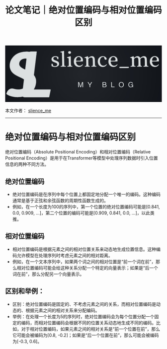 ﻿---
layout: post
title: 论文笔记｜绝对位置编码与相对位置编码区别
categories: [论文笔记]
description: 绝对位置编码与相对位置编码区别
keywords: 机器学习, 论文笔记
mermaid: false
sequence: false
flow: false
mathjax: false
mindmap: false
mindmap2: false
---

![在这里插入图片描述](https://raw.githubusercontent.com/slience-me/picGo/master/images/logo_slienceme3.jpeg)

本文作者： [slience_me](https://slienceme.cn/)

---

# 绝对位置编码与相对位置编码区别

绝对位置编码（Absolute Positional Encoding）和相对位置编码（Relative Positional Encoding）是用于在Transformer等模型中处理序列数据时引入位置信息的两种不同方法。
## 绝对位置编码
- 绝对位置编码是在序列中每个位置上都固定地分配一个唯一的编码。这种编码通常是基于正弦和余弦函数的周期性函数生成的。
- 例如，在一个长度为100的序列中，第一个位置的绝对位置编码可能是[0.841, 0.0, 0.909, ...]，第二个位置的编码可能是[0.909, 0.841, 0.0, ...]，以此类推。

## 相对位置编码
- 相对位置编码是根据元素之间的相对位置关系来动态地生成位置信息。这种编码允许模型在处理序列时考虑元素之间的相对距离。
- 例如，在一个文本序列中，如果两个词之间的相对位置是“前一个词在前”，那么相对位置编码可能会给这种关系分配一个特定的向量表示；如果是“后一个词在前”，那么分配另一个向量表示。


## 区别和举例：

- 区别：绝对位置编码是固定的、不考虑元素之间的关系，而相对位置编码是动态的、根据元素之间的相对关系来分配编码。
- 举例：在处理一个长度为5的序列时，绝对位置编码会为每个位置分配一个固定的编码，而相对位置编码会根据不同的位置关系动态地生成不同的编码。比如，对于相对位置编码，如果元素之间的相对关系是“前一个位置在前”，那么它可能会被编码为[0.8, -0.2]；如果是“后一个位置在前”，那么可能会被编码为[-0.3, 0.6]。
